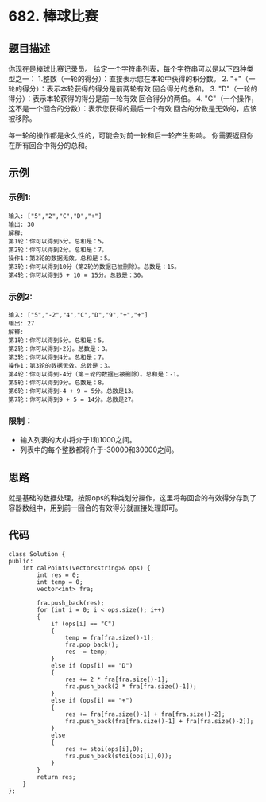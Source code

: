 # 682. 棒球比赛

## 题目描述

你现在是棒球比赛记录员。
给定一个字符串列表，每个字符串可以是以下四种类型之一：
1.整数（一轮的得分）：直接表示您在本轮中获得的积分数。
2. "+"（一轮的得分）：表示本轮获得的得分是前两轮有效 回合得分的总和。
3. "D"（一轮的得分）：表示本轮获得的得分是前一轮有效 回合得分的两倍。
4. "C"（一个操作，这不是一个回合的分数）：表示您获得的最后一个有效 回合的分数是无效的，应该被移除。

每一轮的操作都是永久性的，可能会对前一轮和后一轮产生影响。
你需要返回你在所有回合中得分的总和。

## 示例

### 示例1:

```
输入: ["5","2","C","D","+"]
输出: 30
解释: 
第1轮：你可以得到5分。总和是：5。
第2轮：你可以得到2分。总和是：7。
操作1：第2轮的数据无效。总和是：5。
第3轮：你可以得到10分（第2轮的数据已被删除）。总数是：15。
第4轮：你可以得到5 + 10 = 15分。总数是：30。
```

### 示例2:

```
输入: ["5","-2","4","C","D","9","+","+"]
输出: 27
解释: 
第1轮：你可以得到5分。总和是：5。
第2轮：你可以得到-2分。总数是：3。
第3轮：你可以得到4分。总和是：7。
操作1：第3轮的数据无效。总数是：3。
第4轮：你可以得到-4分（第三轮的数据已被删除）。总和是：-1。
第5轮：你可以得到9分。总数是：8。
第6轮：你可以得到-4 + 9 = 5分。总数是13。
第7轮：你可以得到9 + 5 = 14分。总数是27。
```

### 限制：

- 输入列表的大小将介于1和1000之间。
- 列表中的每个整数都将介于-30000和30000之间。

## 思路

就是基础的数据处理，按照ops的种类划分操作，这里将每回合的有效得分存到了容器数组中，用到前一回合的有效得分就直接处理即可。

## 代码

```
class Solution {
public:
    int calPoints(vector<string>& ops) {
        int res = 0;
        int temp = 0;
        vector<int> fra;

        fra.push_back(res);
        for (int i = 0; i < ops.size(); i++)
        {
            if (ops[i] == "C")
            {
                temp = fra[fra.size()-1];
                fra.pop_back();
                res -= temp; 
            }
            else if (ops[i] == "D")
            {
                res += 2 * fra[fra.size()-1];
                fra.push_back(2 * fra[fra.size()-1]);
            }
            else if (ops[i] == "+")
            {
                res += fra[fra.size()-1] + fra[fra.size()-2];
                fra.push_back(fra[fra.size()-1] + fra[fra.size()-2]);
            }
            else
            {
                res += stoi(ops[i],0);
                fra.push_back(stoi(ops[i],0));
            }
        }
        return res;
    }
};
```

